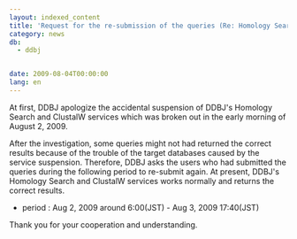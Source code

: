 ```yaml
---
layout: indexed_content
title: 'Request for the re-submission of the queries (Re: Homology Search and ClustalW temporary down (Aug.3)) '
category: news
db:
  - ddbj


date: 2009-08-04T00:00:00
lang: en
---
```


At first, DDBJ apologize the accidental suspension of DDBJ's Homology Search and ClustalW services which was broken out in the early morning of August 2, 2009.

<p>After the investigation, some queries might not had returned the correct results because of the trouble of the target databases caused by the service suspension. Therefore, DDBJ asks the users who had submitted the queries during the following period to re-submit again. At present, DDBJ's Homology Search and ClustalW services works normally and returns the correct results.</p>

<ul>
    <li>period : Aug 2, 2009 around 6:00(JST) - Aug 3, 2009 17:40(JST)</li>
</ul>
<div class="space10"></div>

<p>Thank you for your cooperation and understanding.</p>
